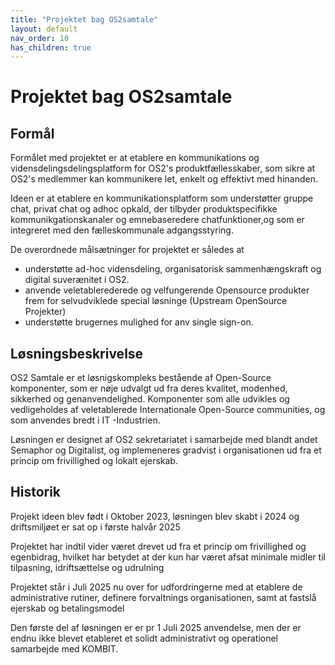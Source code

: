 ```yaml
---
title: "Projektet bag OS2samtale"
layout: default 
nav_order: 10
has_children: true
---
```

# **Projektet bag OS2samtale**


## Formål
Formålet med projektet er at etablere en kommunikations og vidensdelingsdelingsplatform for OS2's produktfællesskaber, som sikre at OS2's medlemmer kan kommunikere let, enkelt og effektivt med hinanden.

Ideen er at etablere en kommunikationsplatform som understøtter gruppe chat, privat chat og adhoc opkald, der tilbyder produktspecifikke kommunikgationskanaler og emnebaseredere chatfunktioner,og som er integreret med den fælleskommunale adgangsstyring.

De overordnede målsætninger for projektet er således at 
* understøtte ad-hoc vidensdeling, organisatorisk sammenhængskraft og digital suverænitet i OS2.
* anvende veletablerederede og velfungerende Opensource produkter  frem for selvudviklede special løsninge (Upstream OpenSource Projekter)
* understøtte brugernes mulighed for anv single sign-on.


## Løsningsbeskrivelse
OS2 Samtale er et løsnigskompleks bestående af Open-Source komponenter, som er nøje udvalgt ud fra deres kvalitet, modenhed, sikkerhed og genanvendelighed. 
Komponenter som alle udvikles og vedligeholdes af veletablerede Internationale Open-Source communities, og som anvendes bredt i IT -Industrien.

Løsningen er designet af OS2 sekretariatet i samarbejde med blandt andet Semaphor og Digitalist, og implemeneres gradvist i organisationen ud fra et princip om frivillighed og lokalt ejerskab.

## Historik
Projekt ideen blev født i Oktober 2023, løsningen blev skabt i 2024 og driftsmiljøet er sat op i første halvår 2025 

Projektet har indtil vider været drevet ud fra et princip om frivillighed og egenbidrag, hvilket har betydet at der kun har været afsat minimale midler til tilpasning, idriftsættelse og udrulning

Projektet står i Juli 2025  nu over for udfordringerne med at etablere de administrative rutiner, definere forvaltnings organisationen, samt at fastslå ejerskab og betalingsmodel  

Den første del af løsningen er er pr 1 Juli 2025 anvendelse, men der er endnu ikke blevet etableret et solidt administrativt og operationel samarbejde med KOMBIT. 